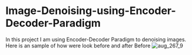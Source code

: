 # Image-Denoising-using-Encoder-Decoder-Paradigm

In this project I am using Encoder-Decoder Paradigm to denoising images. Here is an sample of how were look before and after
Before
  ![aug_267_9](https://github.com/coolLaksh/Image-Denoising-using-Encoder-Decoder-Paradigm/assets/116641733/c2abbd67-0de3-451c-bf35-d4caacc26f99)
  
